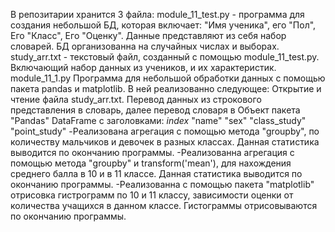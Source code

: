 В репозитарии хранится 3 файла:
module_11_test.py -  программа для создания небольшой БД, которая включает: "Имя ученика", его "Пол", Его "Класс", Его "Оценку". Данные представляют из себя набор словарей. БД организованна на случайных числах и выборах.
study_arr.txt - текстовый файл, созданный с помощью module_11_test.py. Включающий набор данных из учеников, и их характеристик.
module_11_1.py Программа для небольшой обработки данных с помощью пакета pandas и matplotlib.
  В ней реализованно следующее:
    Открытие и чтение файла study_arr.txt. Перевод данных из строкового представления в словарь, далее перевод словаря в Объект пакета "Pandas"  DataFrame c заголовками: _index_ "name" "sex"  "class_study"  "point_study"
    -Реализована агрегация с помощью метода "groupby", по количеству мальчиков и девочек в разных классах. Данная статистика выводится по окончанию программы.
    -Реализованна агрегация с помощью метода "groupby" и transform('mean'), для нахождения среднего балла в 10 и в 11 классе. Данная статистика выводится по окончанию программы.
    -Реализованна с помощью пакета "matplotlib" отрисовка гистрограмм по 10 и 11 классу, зависимости оценки от количества учащихся в данном классе. Гистограммы отрисовываются по окончанию программы. 
    
